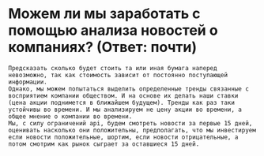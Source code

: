 # Можем ли мы заработать с помощью анализа новостей о компаниях? (Ответ: почти)
    Предсказать сколько будет стоить та или иная бумага наперед невозможно, так как стоимость зависит от постоянно поступающей информации.
    Однако, мы можем попытаться выделить определенные тренды связанные с восприятием компании обществом. И на основе их делать наши ставки (цена акции поднимется в ближайшем будущем). Тренды как раз таки устойчивы во времени. И мы анализируем не цену акции во времени, а общее мнение о компании во времени.
    Мы, с силу ограничений api, будем смотреть новости за первые 15 дней, оценивать насколько они положительны, предполагать, что мы инвестируем если новости положительные, шортим, если новости отрицательные, а потом смотрим как рынок сыграет за оставшиеся 15 дней.
